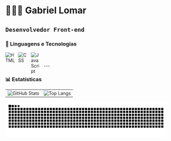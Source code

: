 # 👩🏻‍💻 Gabriel Lomar

**`Desenvolvedor Front-end`**
---
### 🤖 Linguagens e Tecnologias
<img 
    align="left" 
    alt="HTML"
    title="HTML" 
    width="30px" 
    style="padding-right: 10px;" 
    src="https://cdn.jsdelivr.net/gh/devicons/devicon@latest/icons/html5/html5-original.svg" 
/>
<img 
    align="left" 
    alt="CSS" 
    title="CSS"
    width="30px" 
    style="padding-right: 10px;" 
    src="https://cdn.jsdelivr.net/gh/devicons/devicon@latest/icons/css3/css3-original.svg" 
/>
<img 
    align="left" 
    alt="JavaScript" 
    title="JavaScript"
    width="30px" 
    style="padding-right: 10px;" 
    src="https://cdn.jsdelivr.net/gh/devicons/devicon@latest/icons/javascript/javascript-original.svg" 
/>

<br/>
<br/>
---

### 📊 Estatísticas
<table>
  <tr>
    <td>
      <img 
        alt="GitHub Stats" 
        height="200" 
        src="https://github-readme-stats.vercel.app/api?username=Larissakich&show_icons=true&theme=tokyonight&include_all_commits=true&locale=pt-br" 
      />
    </td>
    <td>
      <img 
        alt="Top Langs" 
        height="200" 
        src="https://github-readme-stats.vercel.app/api/top-langs/?username=larissakich&theme=tokyonight&layout=compact&custom_title=Tecnologias&langs_count=9" 
      />
    </td>
  </tr>
</table>
</div>

<picture align="center">
  <source media="(prefers-color-scheme: dark)" srcset="https://raw.githubusercontent.com/GabrielLomar/GabrielLomar/output/github-contribution-grid-snake-dark.svg">
  <source media="(prefers-color-scheme: light)" srcset="https://raw.githubusercontent.com/GabrielLomar/GabrielLomar/output/github-contribution-grid-snake-dark.svg">
  <img align="center" alt="github contribution grid snake animation" src="https://raw.githubusercontent.com/GabrielLomar/GabrielLomar/output/github-contribution-grid-snake.svg">
</picture>
